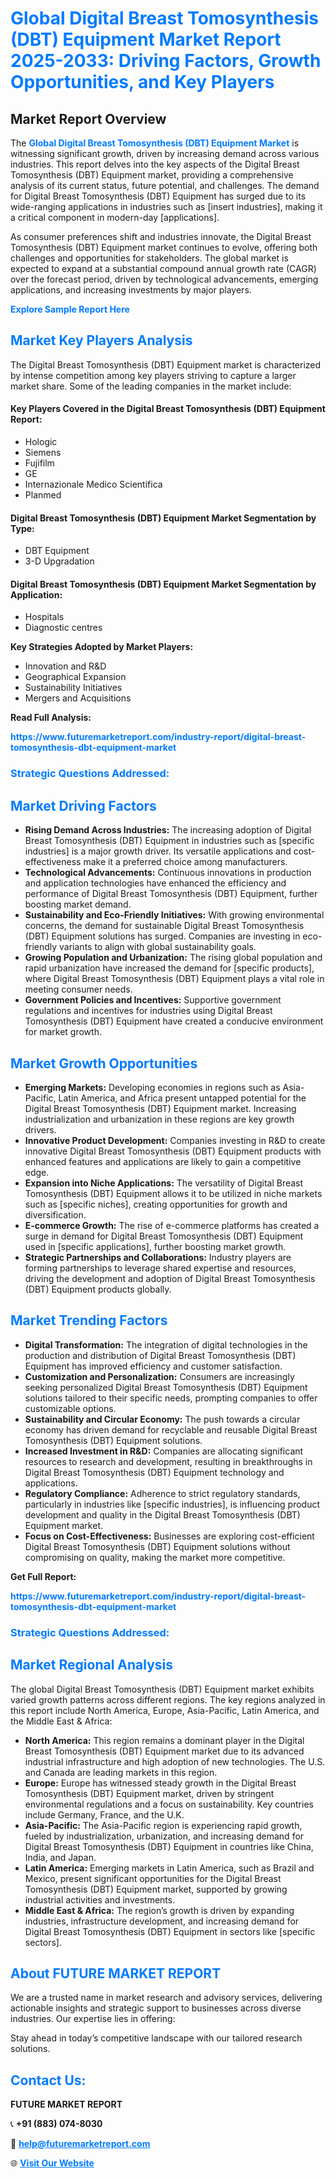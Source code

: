 <h1 style="color: #007BFF;">Global Digital Breast Tomosynthesis (DBT) Equipment Market Report 2025-2033: Driving Factors, Growth Opportunities, and Key Players</h1>

<section id="overview">
<h2>Market Report Overview</h2>
<p>The <a href="https://www.futuremarketreport.com/industry-report/digital-breast-tomosynthesis-dbt-equipment-market" style="color: #007BFF; text-decoration: none;"><strong>Global Digital Breast Tomosynthesis (DBT) Equipment Market</strong></a> is witnessing significant growth, driven by increasing demand across various industries. This report delves into the key aspects of the Digital Breast Tomosynthesis (DBT) Equipment market, providing a comprehensive analysis of its current status, future potential, and challenges. The demand for Digital Breast Tomosynthesis (DBT) Equipment has surged due to its wide-ranging applications in industries such as [insert industries], making it a critical component in modern-day [applications].</p>
<p>As consumer preferences shift and industries innovate, the Digital Breast Tomosynthesis (DBT) Equipment market continues to evolve, offering both challenges and opportunities for stakeholders. The global market is expected to expand at a substantial compound annual growth rate (CAGR) over the forecast period, driven by technological advancements, emerging applications, and increasing investments by major players.</p>
</section>

<section id="overview">
<p><a href="https://www.futuremarketreport.com/request-sample/reportId=54419" style="color: #007BFF; text-decoration: none;"><strong>Explore Sample Report Here</strong></a></p>
</section>

<section id="key-players">
<h2 style="color: #007BFF;">Market Key Players Analysis</h2>
<p>The Digital Breast Tomosynthesis (DBT) Equipment market is characterized by intense competition among key players striving to capture a larger market share. Some of the leading companies in the market include:</p>
<h4>Key Players Covered in the Digital Breast Tomosynthesis (DBT) Equipment Report:</h4>
<ul><li>Hologic</li><li>Siemens</li><li>Fujifilm</li><li>GE</li><li>Internazionale Medico Scientifica</li><li>Planmed</li></ul>
<h4>Digital Breast Tomosynthesis (DBT) Equipment Market Segmentation by Type:</h4>
<ul><li>DBT Equipment</li><li>3-D Upgradation</li></ul>

<h4>Digital Breast Tomosynthesis (DBT) Equipment Market Segmentation by Application:</h4>
<ul><li>Hospitals</li><li>Diagnostic centres</li></ul>
<p><strong>Key Strategies Adopted by Market Players:</strong></p>
<ul>
<li>Innovation and R&D</li>
<li>Geographical Expansion</li>
<li>Sustainability Initiatives</li>
<li>Mergers and Acquisitions</li>
</ul>
</section>

<section>
<p><strong>Read Full Analysis: </strong></p><a href="https://www.futuremarketreport.com/industry-report/digital-breast-tomosynthesis-dbt-equipment-market" style="color: #007BFF; text-decoration: none;"><strong>https://www.futuremarketreport.com/industry-report/digital-breast-tomosynthesis-dbt-equipment-market</strong></a>
<h3 style="color: #007BFF;">Strategic Questions Addressed:</h3>
</section>

<section id="driving-factors">
<h2 style="color: #007BFF;">Market Driving Factors</h2>
<ul>
<li><strong>Rising Demand Across Industries:</strong> The increasing adoption of Digital Breast Tomosynthesis (DBT) Equipment in industries such as [specific industries] is a major growth driver. Its versatile applications and cost-effectiveness make it a preferred choice among manufacturers.</li>
<li><strong>Technological Advancements:</strong> Continuous innovations in production and application technologies have enhanced the efficiency and performance of Digital Breast Tomosynthesis (DBT) Equipment, further boosting market demand.</li>
<li><strong>Sustainability and Eco-Friendly Initiatives:</strong> With growing environmental concerns, the demand for sustainable Digital Breast Tomosynthesis (DBT) Equipment solutions has surged. Companies are investing in eco-friendly variants to align with global sustainability goals.</li>
<li><strong>Growing Population and Urbanization:</strong> The rising global population and rapid urbanization have increased the demand for [specific products], where Digital Breast Tomosynthesis (DBT) Equipment plays a vital role in meeting consumer needs.</li>
<li><strong>Government Policies and Incentives:</strong> Supportive government regulations and incentives for industries using Digital Breast Tomosynthesis (DBT) Equipment have created a conducive environment for market growth.</li>
</ul>
</section>

<section id="growth-opportunities">
<h2 style="color: #007BFF;">Market Growth Opportunities</h2>
<ul>
<li><strong>Emerging Markets:</strong> Developing economies in regions such as Asia-Pacific, Latin America, and Africa present untapped potential for the Digital Breast Tomosynthesis (DBT) Equipment market. Increasing industrialization and urbanization in these regions are key growth drivers.</li>
<li><strong>Innovative Product Development:</strong> Companies investing in R&D to create innovative Digital Breast Tomosynthesis (DBT) Equipment products with enhanced features and applications are likely to gain a competitive edge.</li>
<li><strong>Expansion into Niche Applications:</strong> The versatility of Digital Breast Tomosynthesis (DBT) Equipment allows it to be utilized in niche markets such as [specific niches], creating opportunities for growth and diversification.</li>
<li><strong>E-commerce Growth:</strong> The rise of e-commerce platforms has created a surge in demand for Digital Breast Tomosynthesis (DBT) Equipment used in [specific applications], further boosting market growth.</li>
<li><strong>Strategic Partnerships and Collaborations:</strong> Industry players are forming partnerships to leverage shared expertise and resources, driving the development and adoption of Digital Breast Tomosynthesis (DBT) Equipment products globally.</li>
</ul>
</section>

<section id="trending-factors">
<h2 style="color: #007BFF;">Market Trending Factors</h2>
<ul>
<li><strong>Digital Transformation:</strong> The integration of digital technologies in the production and distribution of Digital Breast Tomosynthesis (DBT) Equipment has improved efficiency and customer satisfaction.</li>
<li><strong>Customization and Personalization:</strong> Consumers are increasingly seeking personalized Digital Breast Tomosynthesis (DBT) Equipment solutions tailored to their specific needs, prompting companies to offer customizable options.</li>
<li><strong>Sustainability and Circular Economy:</strong> The push towards a circular economy has driven demand for recyclable and reusable Digital Breast Tomosynthesis (DBT) Equipment solutions.</li>
<li><strong>Increased Investment in R&D:</strong> Companies are allocating significant resources to research and development, resulting in breakthroughs in Digital Breast Tomosynthesis (DBT) Equipment technology and applications.</li>
<li><strong>Regulatory Compliance:</strong> Adherence to strict regulatory standards, particularly in industries like [specific industries], is influencing product development and quality in the Digital Breast Tomosynthesis (DBT) Equipment market.</li>
<li><strong>Focus on Cost-Effectiveness:</strong> Businesses are exploring cost-efficient Digital Breast Tomosynthesis (DBT) Equipment solutions without compromising on quality, making the market more competitive.</li>
</ul>
</section>

<section>
<p><strong>Get Full Report: </strong></p><a href="https://www.futuremarketreport.com/industry-report/digital-breast-tomosynthesis-dbt-equipment-market" style="color: #007BFF; text-decoration: none;"><strong>https://www.futuremarketreport.com/industry-report/digital-breast-tomosynthesis-dbt-equipment-market</strong></a>
<h3 style="color: #007BFF;">Strategic Questions Addressed:</h3>
</section>


<section id="regional-analysis">
<h2 style="color: #007BFF;">Market Regional Analysis</h2>
<p>The global Digital Breast Tomosynthesis (DBT) Equipment market exhibits varied growth patterns across different regions. The key regions analyzed in this report include North America, Europe, Asia-Pacific, Latin America, and the Middle East & Africa:</p>
<ul>
<li><strong>North America:</strong> This region remains a dominant player in the Digital Breast Tomosynthesis (DBT) Equipment market due to its advanced industrial infrastructure and high adoption of new technologies. The U.S. and Canada are leading markets in this region.</li>
<li><strong>Europe:</strong> Europe has witnessed steady growth in the Digital Breast Tomosynthesis (DBT) Equipment market, driven by stringent environmental regulations and a focus on sustainability. Key countries include Germany, France, and the U.K.</li>
<li><strong>Asia-Pacific:</strong> The Asia-Pacific region is experiencing rapid growth, fueled by industrialization, urbanization, and increasing demand for Digital Breast Tomosynthesis (DBT) Equipment in countries like China, India, and Japan.</li>
<li><strong>Latin America:</strong> Emerging markets in Latin America, such as Brazil and Mexico, present significant opportunities for the Digital Breast Tomosynthesis (DBT) Equipment market, supported by growing industrial activities and investments.</li>
<li><strong>Middle East & Africa:</strong> The region’s growth is driven by expanding industries, infrastructure development, and increasing demand for Digital Breast Tomosynthesis (DBT) Equipment in sectors like [specific sectors].</li>
</ul>
</section>

<footer>
<h2 style="color: #007BFF;">About FUTURE MARKET REPORT</h2>
<p>We are a trusted name in market research and advisory services, delivering actionable insights and strategic support to businesses across diverse industries. Our expertise lies in offering:</p>

<p>Stay ahead in today’s competitive landscape with our tailored research solutions.</p>

<h2 style="color: #007BFF;">Contact Us:</h2>
<p><strong>FUTURE MARKET REPORT</strong></p>
<p>📞 <strong>+91 (883) 074-8030</strong></p>
<p>📧 <strong><a href="mailto:help@futuremarketreport.com" style="color: #007BFF;">help@futuremarketreport.com</a></strong></p>
<p>🌐 <strong><a href="https://www.futuremarketreport.com/" style="color: #007BFF;">Visit Our Website</a></strong></p>
</footer>